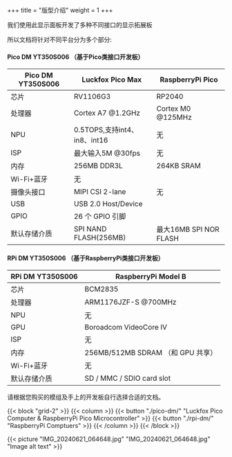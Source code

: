 +++
title = "版型介绍"
weight = 1
+++

我们使用此显示面板开发了多种不同接口的显示拓展板

所以文档将针对不同平台分为多个部分:

#### Pico DM YT350S006 （基于Pico类接口开发板）

| Pico DM YT350S006 | Luckfox Pico Max | RaspberryPi Pico |
| --- | --- |  --- |
| 芯片 | RV1106G3 | RP2040 |
| 处理器 | Cortex A7 @1.2GHz | Cortex M0 @125MHz |
| NPU | 0.5TOPS,支持int4、in8、int16 | 无 |
| ISP | 最大输入5M @30fps | 无 |
| 内存 | 256MB DDR3L | 264KB SRAM |
| Wi-Fi+蓝牙 | 无 |
| 摄像头接口 | MIPI CSI 2-lane | 无 |
| USB | USB 2.0 Host/Device | |
| GPIO | 26 个 GPIO 引脚 |
| 默认存储介质 | SPI NAND FLASH(256MB) | 最大16MB SPI NOR FLASH |

#### RPi DM YT350S006 （基于RaspberryPi类接口开发板）

| RPi DM YT350S006 | RaspberryPi Model B |
| --- | --- |
| 芯片 | BCM2835 |
| 处理器 | ARM1176JZF-S @700MHz |
| NPU | 无 |
| GPU | Boroadcom VideoCore IV |
| ISP | 无 |
| 内存 | 256MB/512MB SDRAM （和 GPU 共享）|
| Wi-Fi+蓝牙 | 无 |
| 默认存储介质 | SD / MMC / SDIO card slot |

请根据您购买的模组及手上的开发板自行选择合适的文档。

{{< block "grid-2" >}}
{{< column >}}
{{< button "./pico-dm/" "Luckfox Pico Computer & RaspberryPi Pico Microcontroller" >}}
{{< button "./rpi-dm/" "RaspberryPi Comptuers" >}}
{{< /column >}}
{{< /block >}}

{{< picture "IMG_20240621_064648.jpg" "IMG_20240621_064648.jpg" "Image alt text" >}}

<!-- That content is better than dummy lorem ipsum 2) That content serves a good real-world demo for this theme 3) Publish more structured docs for each theme which are better than long blocky READMEs -->
